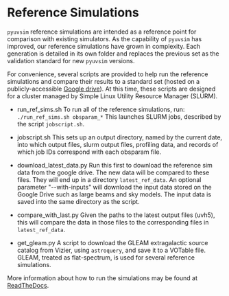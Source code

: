 # Reference Simulations

``pyuvsim`` reference simulations are intended as a reference point for comparison
with existing simulators. As the capability of `pyuvsim` has improved, our
reference simulations have grown in complexity. Each generation is detailed in its own
folder and replaces the previous set as the validation standard for new `pyuvsim`
versions.

For convenience, several scripts are provided to help run the reference simulations and
compare their results to a standard set (hosted on a publicly-accessible [Google drive](https://drive.google.com/drive/folders/0B0DC3mpkVdq6fjhZTWdsV2pBQXNKNHVWeExRd3gzdFN4WXp3cDVLaTlZZHlrVmZ0eFNtOHM?resourcekey=0-AOKBEf0D_nO0o8uOO-g-QQ&usp=sharing)).
At this time, these scripts are designed for a cluster managed by Simple Linux Utility Resource
Manager (SLURM).


 - run_ref_sims.sh
        To run all of the reference simulations, run:
        ```
            ./run_ref_sims.sh obsparam_*
        ```
        This launches SLURM jobs, described by the script `jobscript.sh`.

 - jobscript.sh
        This sets up an output directory, named by the current date, into which output files,
        slurm output files, profiling data, and records of which job IDs correspond with each obsparam file.

 - download_latest_data.py
        Run this first to download the reference sim data from the google drive. The new data will be
        compared to these files. They will end up in a directory `latest_ref_data`.
        An optional parameter "--with-inputs" will download the input data stored
        on the Google Drive such as large beams and sky models.
        The input data is saved into the same directory as the script.

 - compare_with_last.py
        Given the paths to the latest output files (uvh5), this will compare the data in those files
        to the corresponding files in `latest_ref_data`.

 - get_gleam.py
        A script to download the GLEAM extragalactic source catalog from Vizier, using `astroquery`,
        and save it to a VOTable file. GLEAM, treated as flat-spectrum, is used for several reference simulations.


More information about how to run the simulations may be found at
[ReadTheDocs](https://pyuvsim.readthedocs.io/en/latest/usage.html).

